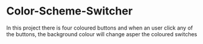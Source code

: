 # Color-Scheme-Switcher
In this project there is four coloured buttons and when an user click any of the buttons, the background colour will change asper the coloured switches
